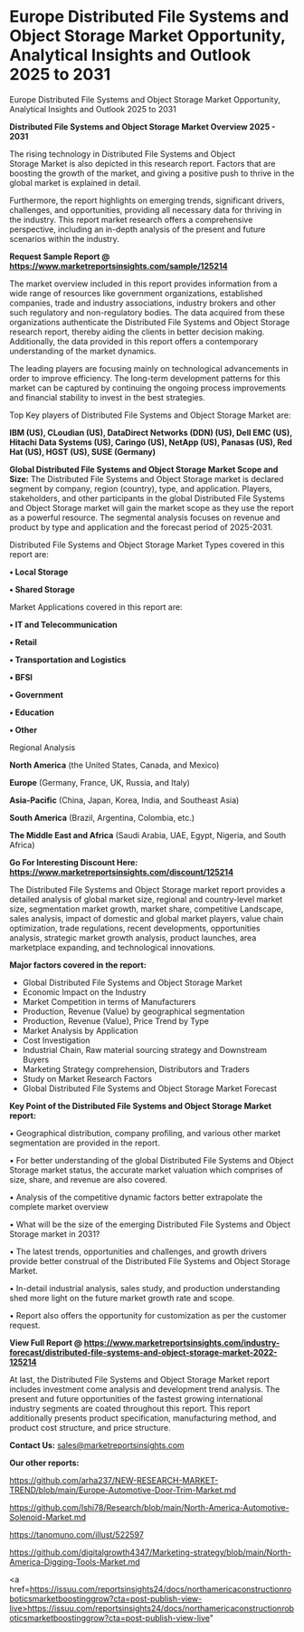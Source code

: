 # Europe Distributed File Systems and Object Storage Market Opportunity, Analytical Insights and Outlook 2025 to 2031
Europe Distributed File Systems and Object Storage Market Opportunity, Analytical Insights and Outlook 2025 to 2031

<Strong> Distributed File Systems and Object Storage Market Overview 2025 - 2031</strong>

The rising technology in Distributed File Systems and Object Storage Market is also depicted in this research report. Factors that are boosting the growth of the market, and giving a positive push to thrive in the global market is explained in detail.

Furthermore, the report highlights on emerging trends, significant drivers, challenges, and opportunities, providing all necessary data for thriving in the industry. This report market research offers a comprehensive perspective, including an in-depth analysis of the present and future scenarios within the industry.

<strong>Request Sample Report @ <a href=https://www.marketreportsinsights.com/sample/125214>https://www.marketreportsinsights.com/sample/125214</a></strong>

The market overview included in this report provides information from a wide range of resources like government organizations, established companies, trade and industry associations, industry brokers and other such regulatory and non-regulatory bodies. The data acquired from these organizations authenticate the Distributed File Systems and Object Storage research report, thereby aiding the clients in better decision making. Additionally, the data provided in this report offers a contemporary understanding of the market dynamics.

The leading players are focusing mainly on technological advancements in order to improve efficiency. The long-term development patterns for this market can be captured by continuing the ongoing process improvements and financial stability to invest in the best strategies.

Top Key players of Distributed File Systems and Object Storage Market are:

<strong>IBM (US), CLoudian (US), DataDirect Networks (DDN) (US), Dell EMC (US), Hitachi Data Systems (US), Caringo (US), NetApp (US), Panasas (US), Red Hat (US), HGST (US), SUSE (Germany)</strong>

<strong><b>Global Distributed File Systems and Object Storage Market Scope and Size:</b></strong>
The Distributed File Systems and Object Storage market is declared segment by company, region (country), type, and application. Players, stakeholders, and other participants in the global Distributed File Systems and Object Storage market will gain the market scope as they use the report as a powerful resource. The segmental analysis focuses on revenue and product by type and application and the forecast period of 2025-2031.

Distributed File Systems and Object Storage Market Types covered in this report are:

<strong>• Local Storage

• Shared Storage</strong>

Market Applications covered in this report are:

<strong>• IT and Telecommunication

• Retail

• Transportation and Logistics

• BFSI

• Government

• Education

• Other</strong> 

Regional Analysis

<strong>North America</strong> (the United States, Canada, and Mexico)

<strong>Europe</strong> (Germany, France, UK, Russia, and Italy)

<strong>Asia-Pacific</strong> (China, Japan, Korea, India, and Southeast Asia)

<strong>South America</strong> (Brazil, Argentina, Colombia, etc.)

<strong>The Middle East and Africa</strong> (Saudi Arabia, UAE, Egypt, Nigeria, and South Africa)

<strong>Go For Interesting Discount Here: <a href=https://www.marketreportsinsights.com/discount/125214>https://www.marketreportsinsights.com/discount/125214</a></strong>

The Distributed File Systems and Object Storage market report provides a detailed analysis of global market size, regional and country-level market size, segmentation market growth, market share, competitive Landscape, sales analysis, impact of domestic and global market players, value chain optimization, trade regulations, recent developments, opportunities analysis, strategic market growth analysis, product launches, area marketplace expanding, and technological innovations.

<strong><b>Major factors covered in the report:</b></strong>
<ul>
  <li>Global Distributed File Systems and Object Storage Market </li>
  <li>Economic Impact on the Industry</li>
  <li>Market Competition in terms of Manufacturers</li>
  <li>Production, Revenue (Value) by geographical segmentation</li>
  <li>Production, Revenue (Value), Price Trend by Type</li>
  <li>Market Analysis by Application</li>
  <li>Cost Investigation</li>
  <li>Industrial Chain, Raw material sourcing strategy and Downstream Buyers</li>
  <li>Marketing Strategy comprehension, Distributors and Traders</li>
  <li>Study on Market Research Factors</li>
  <li>Global Distributed File Systems and Object Storage Market Forecast</li>
</ul>

<strong><b>Key Point of the Distributed File Systems and Object Storage Market report:</b></strong>

• Geographical distribution, company profiling, and various other market segmentation are provided in the report.

• For better understanding of the global Distributed File Systems and Object Storage market status, the accurate market valuation which comprises of size, share, and revenue are also covered.

• Analysis of the competitive dynamic factors better extrapolate the complete market overview

• What will be the size of the emerging Distributed File Systems and Object Storage market in 2031?

• The latest trends, opportunities and challenges, and growth drivers provide better construal of the Distributed File Systems and Object Storage Market.

• In-detail industrial analysis, sales study, and production understanding shed more light on the future market growth rate and scope.

• Report also offers the opportunity for customization as per the customer request.

<strong><b>View Full Report @ <a href=https://www.marketreportsinsights.com/industry-forecast/distributed-file-systems-and-object-storage-market-2022-125214>https://www.marketreportsinsights.com/industry-forecast/distributed-file-systems-and-object-storage-market-2022-125214</a></b></strong>


At last, the Distributed File Systems and Object Storage Market report includes investment come analysis and development trend analysis. The present and future opportunities of the fastest growing international industry segments are coated throughout this report. This report additionally presents product specification, manufacturing method, and product cost structure, and price structure.

<strong>Contact Us:</strong>
sales@marketreportsinsights.com

<strong>Our other reports:</strong>

<a href=https://github.com/arha237/NEW-RESEARCH-MARKET-TREND/blob/main/Europe-Automotive-Door-Trim-Market.md>https://github.com/arha237/NEW-RESEARCH-MARKET-TREND/blob/main/Europe-Automotive-Door-Trim-Market.md</a>

<a href=https://github.com/Ishi78/Research/blob/main/North-America-Automotive-Solenoid-Market.md>https://github.com/Ishi78/Research/blob/main/North-America-Automotive-Solenoid-Market.md</a>

<a href=https://tanomuno.com/illust/522597>https://tanomuno.com/illust/522597</a>

<a href=https://github.com/digitalgrowth4347/Marketing-strategy/blob/main/North-America-Digging-Tools-Market.md>https://github.com/digitalgrowth4347/Marketing-strategy/blob/main/North-America-Digging-Tools-Market.md</a>

<a href=https://issuu.com/reportsinsights24/docs/northamericaconstructionroboticsmarketboostinggrow?cta=post-publish-view-live>https://issuu.com/reportsinsights24/docs/northamericaconstructionroboticsmarketboostinggrow?cta=post-publish-view-live</a>"
